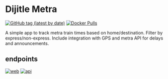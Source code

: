 # Dijitle Metra

[![GitHub tag (latest by date)](https://img.shields.io/github/v/tag/dijitle/Dijitle.Metra?label=release)](https://github.com/dijitle/Dijitle.Metra/releases)
[![Docker Pulls](https://img.shields.io/docker/pulls/dijitle/metra)](https://hub.docker.com/r/dijitle/metra)

A simple app to track metra train times based on home/destination. Filter by express/non-express. Include integration with GPS and metra API for delays and announcements.

## endpoints

[![web](https://img.shields.io/badge/Web-Link-blue?style=flat)](https://metra.dijitle.com)
[![api](https://img.shields.io/badge/API-Link-blue?style=flat)](https://metra.dijitle.com/api)

